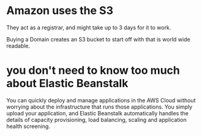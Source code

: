# Amazon uses the S3

They act as a registrar, and might take up to 3 days for it to work.

Buying a Domain creates an S3 bucket to start off with that is world wide readable.

# you don't need to know too much about Elastic Beanstalk

You can quickly deploy and manage applications in the AWS Cloud without worrying about the infrastructure
that runs those applications. You simply upload your application, and Elastic Beanstalk automatically handles the details of capacity provisioning, load balancing, scaling and application health screening.

